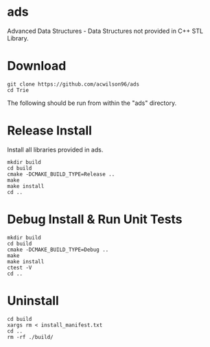 # ads
Advanced Data Structures - Data Structures not provided in C++ STL Library.

# Download
```
git clone https://github.com/acwilson96/ads
cd Trie
```
The following should be run from within the "ads" directory.
# Release Install
Install all libraries provided in ads.
```
mkdir build
cd build
cmake -DCMAKE_BUILD_TYPE=Release ..
make
make install
cd ..
```
# Debug Install & Run Unit Tests
```
mkdir build
cd build
cmake -DCMAKE_BUILD_TYPE=Debug ..
make
make install
ctest -V
cd ..
```
# Uninstall
```
cd build
xargs rm < install_manifest.txt
cd ..
rm -rf ./build/
```
